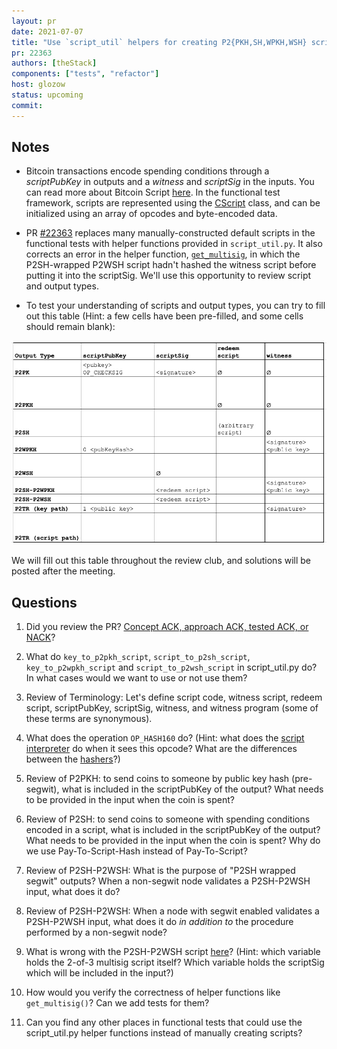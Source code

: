 ```yaml
---
layout: pr
date: 2021-07-07
title: "Use `script_util` helpers for creating P2{PKH,SH,WPKH,WSH} scripts"
pr: 22363
authors: [theStack]
components: ["tests", "refactor"]
host: glozow
status: upcoming
commit:
---
```


## Notes

- Bitcoin transactions encode spending conditions through a _scriptPubKey_ in outputs and a _witness_
  and _scriptSig_ in the inputs. You can read more about Bitcoin Script
[here](https://en.bitcoin.it/wiki/Script). In the functional test framework, scripts are represented
using the
[CScript](https://github.com/bitcoin/bitcoin/blob/2749613020ed96a4e9204f8b98c44524b0a62d0d/test/functional/test_framework/script.py#L423)
class, and can be initialized using an array of opcodes and byte-encoded data.

- PR [#22363](https://github.com/bitcoin/bitcoin/pull/22363) replaces many manually-constructed
  default scripts in the functional tests with helper functions provided in `script_util.py`.
It also corrects an error in the helper function,
[`get_multisig`](https://github.com/bitcoin/bitcoin/pull/22363/files#diff-cc5214ad594f50da8e14449daae7f8cff3e8d385c623b1ca13efeb3e5ca0446bR86),
in which the P2SH-wrapped P2WSH script hadn't hashed the witness script before putting it into the
scriptSig. We'll use this opportunity to review script and output types.

- To test your understanding of scripts and output types, you can try to fill out this table (Hint:
  a few cells have been pre-filled, and some cells should remain blank):

<img src="../assets/img/script_output_types_blank.png" width="800">

We will fill out this table throughout the review club, and solutions will be posted after the
meeting.

## Questions

1. Did you review the PR? [Concept ACK, approach ACK, tested ACK, or
NACK](https://github.com/bitcoin/bitcoin/blob/master/CONTRIBUTING.md#peer-review)?

2. What do `key_to_p2pkh_script`, `script_to_p2sh_script`, `key_to_p2wpkh_script` and
    `script_to_p2wsh_script` in script\_util.py do? In what cases would we want to use or not use them?

3. Review of Terminology: Let's define script code, witness script, redeem script, scriptPubKey,
    scriptSig, witness, and witness program (some of these terms are synonymous).

4. What does the operation `OP_HASH160` do? (Hint: what does the [script
interpreter](https://github.com/bitcoin/bitcoin/blob/2749613020ed96a4e9204f8b98c44524b0a62d0d/src/script/interpreter.cpp#L431)
    do when it sees this opcode? What are the differences between the
[hashers](https://github.com/bitcoin/bitcoin/blob/2749613020ed96a4e9204f8b98c44524b0a62d0d/src/hash.h)?)

5. Review of P2PKH: to send coins to someone by public key hash (pre-segwit), what is included in
    the scriptPubKey of the output? What needs to be provided in the input when the coin is spent?

6. Review of P2SH: to send coins to someone with spending conditions encoded in a script, what is
    included in the scriptPubKey of the output? What needs to be provided in the input when the coin is
    spent? Why do we use Pay-To-Script-Hash instead of Pay-To-Script?

7. Review of P2SH-P2WSH: What is the purpose of "P2SH wrapped segwit" outputs? When a non-segwit
    node validates a P2SH-P2WSH input, what does it do?

8. Review of P2SH-P2WSH: When a node with segwit enabled validates a P2SH-P2WSH input, what does it
    do _in addition to_ the procedure performed by a non-segwit node?

9. What is wrong with the P2SH-P2WSH script
[here](https://github.com/bitcoin/bitcoin/blob/091d35c70e88a89959cb2872a81dfad23126eec4/test/functional/test_framework/wallet_util.py#L109)?
    (Hint: which variable holds the 2-of-3 multisig script itself? Which variable holds the scriptSig
    which will be included in the input?)

10. How would you verify the correctness of helper functions like `get_multisig()`? Can we add tests
    for them?

11. Can you find any other places in functional tests that could use the script\_util.py helper
    functions instead of manually creating scripts?

<!-- TODO: After meeting, uncomment and add meeting log between the irc tags ## Meeting Log

{% irc %} {% endirc %} -->
